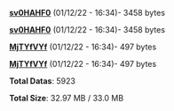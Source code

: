 [**sv0HAHF0**](/data/sv0HAHF0.txt) (01/12/22 - 16:34)- 3458 bytes

[**sv0HAHF0**](/data/sv0HAHF0.txt) (01/12/22 - 16:34)- 3458 bytes

[**MjTYfVYf**](/data/MjTYfVYf.txt) (01/12/22 - 16:34)- 497 bytes

[**MjTYfVYf**](/data/MjTYfVYf.txt) (01/12/22 - 16:34)- 497 bytes

**Total Datas**: 5923

**Total Size**: 32.97 MB / 33.0 MB